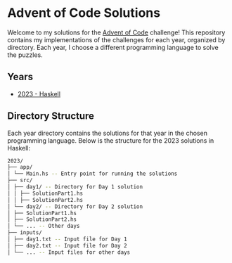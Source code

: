 
# Advent of Code Solutions

Welcome to my solutions for the [Advent of Code](https://adventofcode.com/) challenge! This repository contains my implementations of the challenges for each year, organized by directory. Each year, I choose a different programming language to solve the puzzles.

## Years

- [2023 - Haskell](./2023/)

## Directory Structure

Each year directory contains the solutions for that year in the chosen programming language. Below is the structure for the 2023 solutions in Haskell:

```sh
2023/
├── app/
│ └── Main.hs -- Entry point for running the solutions
├── src/
│ ├── day1/ -- Directory for Day 1 solution
│ │ ├── SolutionPart1.hs
│ │ ├── SolutionPart2.hs
│ └── day2/ -- Directory for Day 2 solution
│ ├── SolutionPart1.hs
│ ├── SolutionPart2.hs
│ └── ... -- Other days
├── inputs/
│ ├── day1.txt -- Input file for Day 1
│ ├── day2.txt -- Input file for Day 2
│ └── ... -- Input files for other days
```
